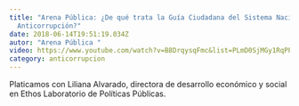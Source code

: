 ```yaml
---
title: "Arena Pública: ¿De qué trata la Guía Ciudadana del Sistema Nacional
  Anticorrupción?"
date: 2018-06-14T19:51:19.034Z
autor: "Arena Pública "
video: https://www.youtube.com/watch?v=B8DrqysqFmc&list=PLmD0SjMGy1RqPPCNkM43ersbsx-9refcg
category: anticorrupcion
---
```

Platicamos con Liliana Alvarado, directora de desarrollo económico y social en Ethos Laboratorio de Políticas Públicas.
